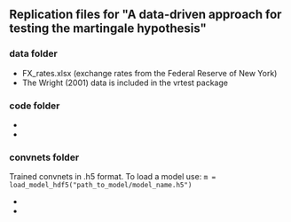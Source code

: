 ## Replication files for "A data-driven approach for testing the martingale hypothesis"

### data folder
- FX_rates.xlsx (exchange rates from the Federal Reserve of New York)
- The Wright (2001) data is included in the vrtest package

### code folder
- 
- 

### convnets folder

Trained convnets in .h5 format. To load a model use: `m = load_model_hdf5("path_to_model/model_name.h5")`

-
-
